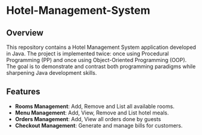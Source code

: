 # Hotel-Management-System

## Overview
This repository contains a Hotel Management System application developed in Java. The project is implemented twice: once using Procedural Programming (PP) and once using Object-Oriented Programming (OOP). The goal is to demonstrate and contrast both programming paradigms while sharpening Java development skills.

## Features
* __Rooms Management__: Add, Remove and List all available rooms.
* __Menu Management__: Add, View, Remove and List hotel meals.
* __Orders Management__: Add, View all orders done by guests
* __Checkout Management__: Generate and manage bills for customers.
